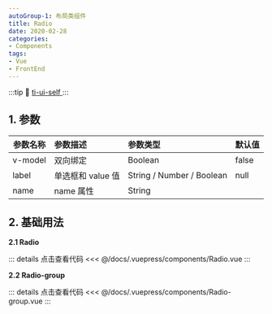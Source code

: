```yaml
---
autoGroup-1: 布局类组件
title: Radio
date: 2020-02-28
categories:
- Components
tags:
- Vue
- FrontEnd
---
```

:::tip
 :link: [ ti-ui-self ](https://www.npmjs.com/package/ti-ui-self)
:::
<!-- more -->
## 1. 参数

| 参数名称 | 参数描述          | 参数类型                  | 默认值 |
| -------- | :---------------- | :------------------------ | :----- |
| v-model  | 双向绑定          | Boolean                   | false  |
| label    | 单选框和 value 值 | String / Number / Boolean | null   |
| name     | name 属性         | String                    |        |

## 2. 基础用法

**2.1 Radio**
<br>
<Radio/>

::: details 点击查看代码
<<< @/docs/.vuepress/components/Radio.vue
:::

**2.2 Radio-group**
<br>
<Radio-group/>

::: details 点击查看代码
<<< @/docs/.vuepress/components/Radio-group.vue
:::
